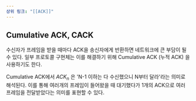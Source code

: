 ```yaml
---
상위 링크: "[[ACK]]"
---
```

## Cumulative ACK, CACK
수신자가 프레임을 받을 때마다 ACK을 송신자에게 반환하면 네트워크에 큰 부담이 될 수 있다. 일부 프로토콜 구현체는 이를 해결하기 위해 Cumulative ACK (누적 ACK) 을 사용하기도 한다.

Cumulative ACK에서 $ACK_n$  은 'N-1 이하는 다 수신했으니 N부터 달라'라는 의미로 해석된다. 이를 통해 여러개의 프레임이 들어왔을 때 대기했다가 1개의 ACK으로 여러 프레임을 전달받았다는 의미를 표현할 수 있다.